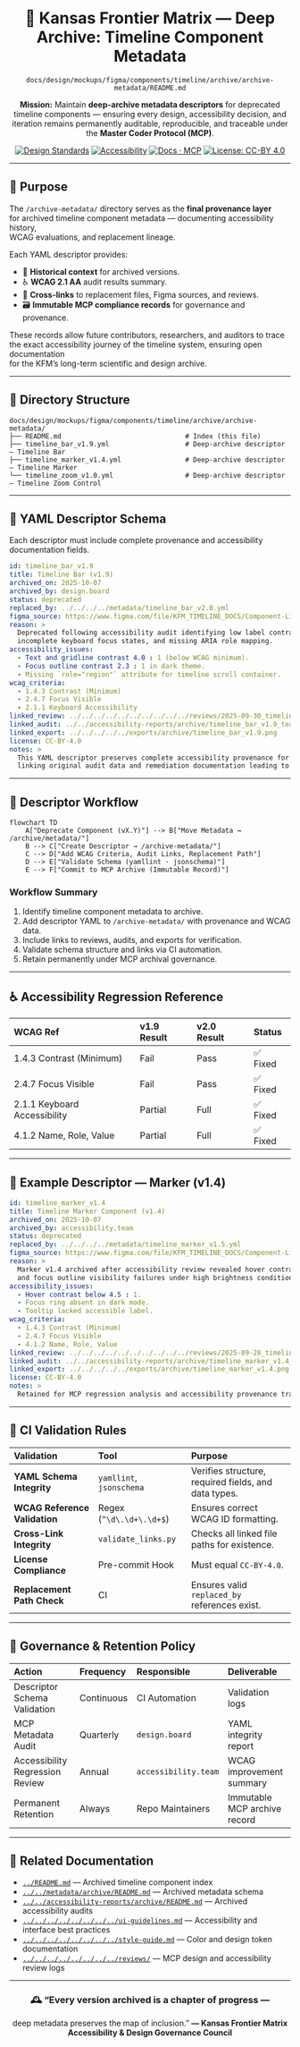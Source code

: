 <div align="center">

# 🧾 Kansas Frontier Matrix — Deep Archive: Timeline Component Metadata  
`docs/design/mockups/figma/components/timeline/archive/archive-metadata/README.md`

**Mission:** Maintain **deep-archive metadata descriptors** for deprecated  
timeline components — ensuring every design, accessibility decision, and  
iteration remains permanently auditable, reproducible, and traceable under  
the **Master Coder Protocol (MCP)**.

[![Design Standards](https://img.shields.io/badge/Design-Human%20Centered-orange)](../../../../../../../../../)
[![Accessibility](https://img.shields.io/badge/Accessibility-WCAG%202.1%20AA-yellow)](../../../../../../../../../)
[![Docs · MCP](https://img.shields.io/badge/Docs-MCP-blue)](../../../../../../../../../../)
[![License: CC-BY 4.0](https://img.shields.io/badge/License-CC--BY%204.0-green)](../../../../../../../../../../../LICENSE)

</div>

---

## 🎯 Purpose

The `/archive-metadata/` directory serves as the **final provenance layer**  
for archived timeline component metadata — documenting accessibility history,  
WCAG evaluations, and replacement lineage.

Each YAML descriptor provides:
- 🧩 **Historical context** for archived versions.  
- ♿ **WCAG 2.1 AA** audit results summary.  
- 🔗 **Cross-links** to replacement files, Figma sources, and reviews.  
- 🗃️ **Immutable MCP compliance records** for governance and provenance.  

These records allow future contributors, researchers, and auditors to trace  
the exact accessibility journey of the timeline system, ensuring open documentation  
for the KFM’s long-term scientific and design archive.

---

## 🧭 Directory Structure

```text
docs/design/mockups/figma/components/timeline/archive/archive-metadata/
├── README.md                               # Index (this file)
├── timeline_bar_v1.9.yml                   # Deep-archive descriptor — Timeline Bar
├── timeline_marker_v1.4.yml                # Deep-archive descriptor — Timeline Marker
└── timeline_zoom_v1.0.yml                  # Deep-archive descriptor — Timeline Zoom Control
````

---

## 🧩 YAML Descriptor Schema

Each descriptor must include complete provenance and accessibility documentation fields.

```yaml
id: timeline_bar_v1.9
title: Timeline Bar (v1.9)
archived_on: 2025-10-07
archived_by: design.board
status: deprecated
replaced_by: ../../../../metadata/timeline_bar_v2.0.yml
figma_source: https://www.figma.com/file/KFM_TIMELINE_DOCS/Component-Library?node-id=300%3A400
reason: >
  Deprecated following accessibility audit identifying low label contrast,
  incomplete keyboard focus states, and missing ARIA role mapping.
accessibility_issues:
  - Text and gridline contrast 4.0 : 1 (below WCAG minimum).
  - Focus outline contrast 2.3 : 1 in dark theme.
  - Missing `role="region"` attribute for timeline scroll container.
wcag_criteria:
  - 1.4.3 Contrast (Minimum)
  - 2.4.7 Focus Visible
  - 2.1.1 Keyboard Accessibility
linked_review: ../../../../../../../../../../reviews/2025-09-30_timeline_bar_v1.9.md
linked_audit: ../../accessibility-reports/archive/timeline_bar_v1.9_team_audit.md
linked_export: ../../../../../exports/archive/timeline_bar_v1.9.png
license: CC-BY-4.0
notes: >
  This YAML descriptor preserves complete accessibility provenance for Timeline Bar v1.9,
  linking original audit data and remediation documentation leading to v2.0 improvements.
```

---

## 🧮 Descriptor Workflow

```mermaid
flowchart TD
    A["Deprecate Component (vX.Y)"] --> B["Move Metadata → /archive/metadata/"]
    B --> C["Create Descriptor → /archive-metadata/"]
    C --> D["Add WCAG Criteria, Audit Links, Replacement Path"]
    D --> E["Validate Schema (yamllint · jsonschema)"]
    E --> F["Commit to MCP Archive (Immutable Record)"]
```

<!-- END OF MERMAID -->

### Workflow Summary

1. Identify timeline component metadata to archive.
2. Add descriptor YAML to `/archive-metadata/` with provenance and WCAG data.
3. Include links to reviews, audits, and exports for verification.
4. Validate schema structure and links via CI automation.
5. Retain permanently under MCP archival governance.

---

## ♿ Accessibility Regression Reference

| WCAG Ref                     | v1.9 Result | v2.0 Result | Status  |
| :--------------------------- | :---------- | :---------- | :------ |
| 1.4.3 Contrast (Minimum)     | Fail        | Pass        | ✅ Fixed |
| 2.4.7 Focus Visible          | Fail        | Pass        | ✅ Fixed |
| 2.1.1 Keyboard Accessibility | Partial     | Full        | ✅ Fixed |
| 4.1.2 Name, Role, Value      | Partial     | Full        | ✅ Fixed |

---

## 🧩 Example Descriptor — Marker (v1.4)

```yaml
id: timeline_marker_v1.4
title: Timeline Marker Component (v1.4)
archived_on: 2025-10-07
archived_by: accessibility.team
status: deprecated
replaced_by: ../../../../metadata/timeline_marker_v1.5.yml
figma_source: https://www.figma.com/file/KFM_TIMELINE_DOCS/Component-Library?node-id=400%3A320
reason: >
  Marker v1.4 archived after accessibility review revealed hover contrast
  and focus outline visibility failures under high brightness conditions.
accessibility_issues:
  - Hover contrast below 4.5 : 1.
  - Focus ring absent in dark mode.
  - Tooltip lacked accessible label.
wcag_criteria:
  - 1.4.3 Contrast (Minimum)
  - 2.4.7 Focus Visible
  - 4.1.2 Name, Role, Value
linked_review: ../../../../../../../../../../reviews/2025-09-28_timeline_marker_v1.4.md
linked_audit: ../../accessibility-reports/archive/timeline_marker_v1.4_team_audit.md
linked_export: ../../../../../exports/archive/timeline_marker_v1.4.png
license: CC-BY-4.0
notes: >
  Retained for MCP regression analysis and accessibility provenance tracking.
```

---

## 🧾 CI Validation Rules

| Validation                    | Tool                     | Purpose                                              |
| :---------------------------- | :----------------------- | :--------------------------------------------------- |
| **YAML Schema Integrity**     | `yamllint`, `jsonschema` | Verifies structure, required fields, and data types. |
| **WCAG Reference Validation** | Regex (`^\d\.\d+\.\d+$`) | Ensures correct WCAG ID formatting.                  |
| **Cross-Link Integrity**      | `validate_links.py`      | Checks all linked file paths for existence.          |
| **License Compliance**        | Pre-commit Hook          | Must equal `CC-BY-4.0`.                              |
| **Replacement Path Check**    | CI                       | Ensures valid `replaced_by` references exist.        |

---

## 🧠 Governance & Retention Policy

| Action                          | Frequency  | Responsible          | Deliverable                  |
| :------------------------------ | :--------- | :------------------- | :--------------------------- |
| Descriptor Schema Validation    | Continuous | CI Automation        | Validation logs              |
| MCP Metadata Audit              | Quarterly  | `design.board`       | YAML integrity report        |
| Accessibility Regression Review | Annual     | `accessibility.team` | WCAG improvement summary     |
| Permanent Retention             | Always     | Repo Maintainers     | Immutable MCP archive record |

---

## 🧩 Related Documentation

* [`../README.md`](../README.md) — Archived timeline component index
* [`../../metadata/archive/README.md`](../../metadata/archive/README.md) — Archived metadata schema
* [`../../accessibility-reports/archive/README.md`](../../accessibility-reports/archive/README.md) — Archived accessibility audits
* [`../../../../../../../../ui-guidelines.md`](../../../../../../../../ui-guidelines.md) — Accessibility and interface best practices
* [`../../../../../../../../style-guide.md`](../../../../../../../../style-guide.md) — Color and design token documentation
* [`../../../../../../../../reviews/`](../../../../../../../../reviews/) — MCP design and accessibility review logs

---

<div align="center">

### 🕰️ “Every version archived is a chapter of progress —

deep metadata preserves the map of inclusion.”
**— Kansas Frontier Matrix Accessibility & Design Governance Council**

</div>
